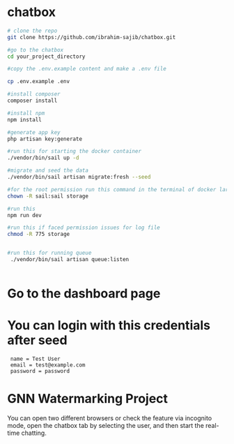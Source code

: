 
# chatbox

```bash
# clone the repo
git clone https://github.com/ibrahim-sajib/chatbox.git

#go to the chatbox
cd your_project_directory

#copy the .env.example content and make a .env file

cp .env.example .env

#install composer
composer install

#install npm
npm install

#generate app key
php artisan key:generate

#run this for starting the docker container
./vendor/bin/sail up -d

#migrate and seed the data
./vendor/bin/sail artisan migrate:fresh --seed

#for the root permission run this command in the terminal of docker laravel.test container if necessary
chown -R sail:sail storage

#run this
npm run dev

#run this if faced permission issues for log file
chmod -R 775 storage


#run this for running queue
 ./vendor/bin/sail artisan queue:listen



```

# Go to the dashboard page
# You can login with this credentials after seed
```plaintext
 name = Test User
 email = test@example.com
 password = password
```

# GNN Watermarking Project

You can open two different browsers or check the feature via incognito mode, open the chatbox tab by selecting the user, and then start the real-time chatting.